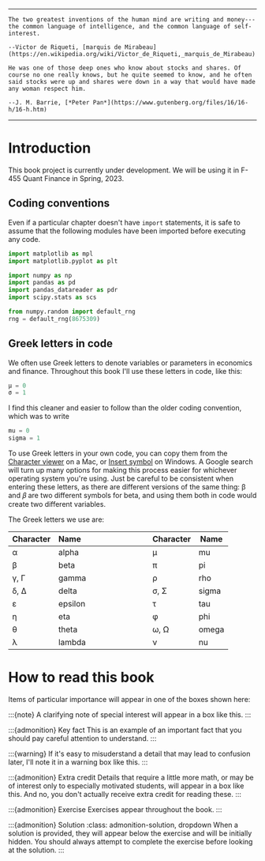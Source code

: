 <hr>

```{epigraph}
The two greatest inventions of the human mind are writing and money---the common language of intelligence, and the common language of self-interest.

--Victor de Riqueti, [marquis de Mirabeau](https://en.wikipedia.org/wiki/Victor_de_Riqueti,_marquis_de_Mirabeau)
```

```{epigraph}
He was one of those deep ones who know about stocks and shares. Of course no one really knows, but he quite seemed to know, and he often said stocks were up and shares were down in a way that would have made any woman respect him.

--J. M. Barrie, [*Peter Pan*](https://www.gutenberg.org/files/16/16-h/16-h.htm)
```

<hr>


# Introduction

This book project is currently under development. We will be using it in F-455 Quant Finance in Spring, 2023.

## Coding conventions

Even if a particular chapter doesn't have `import` statements, it is safe to assume that the following modules have been imported before executing any code.

```python
import matplotlib as mpl
import matplotlib.pyplot as plt

import numpy as np
import pandas as pd
import pandas_datareader as pdr
import scipy.stats as scs

from numpy.random import default_rng
rng = default_rng(8675309)
```

## Greek letters in code

We often use Greek letters to denote variables or parameters in economics and finance. Throughout this book I'll use these letters in code, like this:

```python
μ = 0
σ = 1
```

I find this cleaner and easier to follow than the older coding convention, which was to write

```python
mu = 0
sigma = 1
```

To use Greek letters in your own code, you can copy them from the [Character viewer](https://support.apple.com/guide/mac-help/use-emoji-and-symbols-on-mac-mchlp1560/mac) on a Mac, or [Insert symbol](https://support.microsoft.com/en-us/topic/insert-ascii-or-unicode-latin-based-symbols-and-characters-d13f58d3-7bcb-44a7-a4d5-972ee12e50e0) on Windows. A Google search will turn up many options for making this process easier for whichever operating system you're using. Just be careful to be consistent when entering these letters, as there are different versions of the same thing: β and 𝛽 are two different symbols for beta, and using them both in code would create two different variables.

The Greek letters we use are:

Character | Name &nbsp; &nbsp; &nbsp; &nbsp; &nbsp; &nbsp; &nbsp; &nbsp; &nbsp; &nbsp; &nbsp; &nbsp; &nbsp; &nbsp; &nbsp; | Character | Name
|---|---|---|---|
α|alpha    |μ|mu      
β|beta     |π|pi      
γ, Γ|gamma |ρ|rho     
δ, Δ|delta |σ, Σ|sigma
ε|epsilon  |τ|tau     
η|eta      |φ|phi     
θ|theta    |ω, Ω|omega
λ|lambda   |ν|nu      


# How to read this book

Items of particular importance will appear in one of the boxes shown here:

:::{note}
A clarifying note of special interest will appear in a box like this.
:::

:::{admonition} Key fact
This is an example of an important fact that you should pay careful attention to understand.
:::

:::{warning}
If it's easy to misuderstand a detail that may lead to confusion later, I'll note it in a warning box like this.
:::

:::{admonition} Extra credit
Details that require a little more math, or may be of interest only to especially motivated students, will appear in a box like this. And no, you don't actually receive extra credit for reading these.
:::

:::{admonition} Exercise
Exercises appear throughout the book.
:::

:::{admonition} Solution
:class: admonition-solution, dropdown
When a solution is provided, they will appear below the exercise and will be initially hidden. You should always attempt to complete the exercise before looking at the solution.
:::
